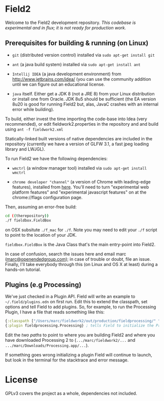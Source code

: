 # Field2

Welcome to the Field2 development repository. _This codebase is experimental and in flux; it is not ready for production work._

## Prerequisites for building & running (on Linux)

 * ```git``` (distributed version control) installed via ```sudo apt-get install git```

 * ```ant``` (a java build system) installed via ```sudo apt-get install ant```

 * ```Intellij IDEA``` (a java development environment) from http://www.jetbrains.com/idea/ (you can use the community addition until we can figure out an educational license.

 * ```java``` itself. Either get a JDK 8 (not a JRE 8) from your Linux distribution or install one from Oracle. JDK 8u5 should be sufficient (the EA version 8u20 is good for running Field2 but, alas, JavaC crashes with an internal error while building).

To build, either invest the time importing the code-base into Idea (very recommended), or edit fieldwork2.properties in the repository and and build using ```ant -f fieldwork2.xml```

Statically-linked built versions of native dependencies are included in the repository (currently we have a version of GLFW 3.1, a fast jpeg loading library and LWJGL).

To run Field2 we have the following dependencies:

 * ```wmctrl``` (a window manager tool) installed via ```sudo apt-get install wmctrl```

 * ```chrome developer "channel"``` (a version of Chrome with leading-edge features), installed from [here](https://www.google.com/chrome/browser/?platform=linux&extra=devchannel). You'll need to turn "experimental web platform features" and "experimental javascript features" on at the chrome://flags configuration page.

Then, assuming an error-free build:

```bash
cd ((therepository))
./f fieldbox.FieldBox
```

on OSX subsitute ```./f_mac``` for ```./f```. Note you may need to edit your ```./f``` script to point to the location of your JDK.

```fieldbox.FieldBox``` is the Java Class that's the main entry-point into Field2. 
 
In case of confusion, search the issues here and email marc (marc@openendedgroup.com); in case of trouble or doubt, file an issue. Finally, I'll take everybody through this (on Linux and OS X at least) during a hands-on tutorial.  

## Plugins (e.g Processing)

We've just checked in a Plugin API. Field will write an example to ```~/.field/plugins.edn``` on first run. Edit this to extend the classpath, set options and tell Field to add plugins. So, for example, to run the Processing Plugin, I have a file that reads something like this:

```clojure
{:classpath ["/Users/marc/fieldwork2/out/production/fieldprocessing/" "/Users/marc/Downloads/Processing.app/Contents/Java/core/library/core.jar"] } ; adds the core Processing jar to Field and the place where you are building fieldprocessing
{:plugin fieldprocessing.Processing} ; tells Field to initialize the Processing plugin 
```

Edit the _two paths_ to point to where you are building Field2 and where you have downloaded Processing 2 to (```.../marc/fieldwork2/...``` and ```.../marc/Downloads/Processing.app/...```).

If something goes wrong initializing a plugin Field will continue to launch, but look in the terminal for the stacktrace and error message.

# License

GPLv3 covers the project as a whole, dependencies not included.

